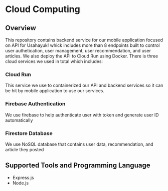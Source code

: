 # Cloud Computing
## Overview
This repository contains backend service for our mobile application focused on API for Usahayuk! whick includes more than 8 endpoints built to control user authetication, user management, user recommendation, and user articles. We also deploy the API to Cloud Run using Docker. There is three cloud services we used in total which includes:
### Cloud Run
This service we use to containerized our API and backend services so it can be hit by mobile application to use our services.
### Firebase Authentication
We use firebase to help authenticate user with token and generate user ID automatically
### Firestore Database
We use NoSQL database that contains user data, recommendation, and article they posted

## Supported Tools and Programming Language
* Express.js
* Node.js
